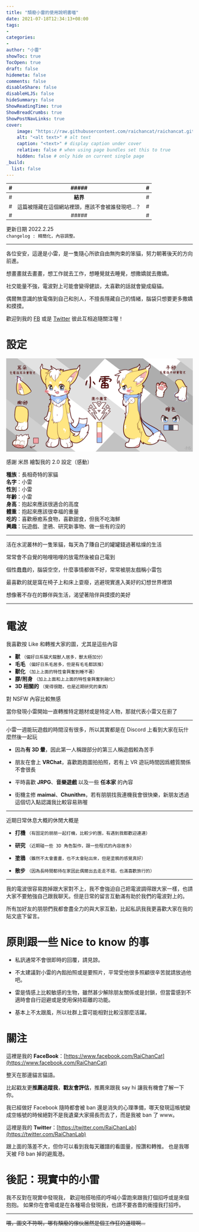 ```yaml
---
title: "頹廢小雷的使用說明書喵"
date: 2021-07-18T12:34:13+08:00
tags:
- 
categories:
- 
author: "小雷"
showToc: true
TocOpen: true
draft: false
hidemeta: false
comments: false
disableShare: false
disableHLJS: false
hideSummary: false
ShowReadingTime: true
ShowBreadCrumbs: true
ShowPostNavLinks: true
cover:
    image: "https://raw.githubusercontent.com/raichancat/raichancat.github.io-images/master/img/IMG_0820S.png" # image path/url
    alt: "<alt text>" # alt text
    caption: "<text>" # display caption under cover
    relative: false # when using page bundles set this to true
    hidden: false # only hide on current single page
_build:
  list: false
---
```


| #   | #####                      | #   |
|:---:|:--------------------------:|:---:|
| #   | **結界**                     | #   |
| #   | 這篇被隱藏在這個網站裡頭，應該不會被誰發現吧...？ | #   |
| #   | #####                      | #   |

更新日期 2022.2.25  
`changelog : 精簡化，內容調整。`

---

各位安安，這邊是小雷，是一隻隨心所欲自由無拘束的笨貓，努力朝著後天的方向前進。

想畫畫就去畫畫，想工作就去工作，想睡覺就去睡覺，想撒嬌就去撒嬌。

社交能量不強，電波對上可能會變得健談，太喜歡的話就會變成癡貓。

偶爾無意識的放電傷到自己和別人，不擅長隱藏自己的情緒，腦袋只想要更多撒嬌和摸摸。

歡迎到我的 [FB](https://www.facebook.com/RaiChanCat) 或是 [Twitter](https://twitter.com/RaiChanLab) 彼此互相追隨關注喔！ 

# 設定

![](https://raw.githubusercontent.com/raichancat/raichancat.github.io-images/master/img/%E8%A8%AD%E5%AE%9A%E5%9C%96%E5%A7%94%E8%A8%97%20(1).png)

感謝 米昂 繪製我的 2.0 設定（感動）

**種族**：長相奇特的家貓  
**名字**：小雷  
**性別**：小雷  
**年齡**：小雷  
**身高**：抱起來應該很適合的高度  
**體重**：抱起來應該很幸福的重量  
**吃的**：喜歡療癒系食物，喜歡甜食，但我不吃海鮮  
**興趣**：玩遊戲、塗鴉、研究新事物、做一些有的沒的  

---

活在水泥叢林的一隻笨貓，每天為了賺自己的罐罐錢過著枯燥的生活 

常常會不自覺的啪哩啪哩的放電然後被自己電到 

個性蠢蠢的，腦袋空空，什麼事情都做不好，常常被朋友戲稱小雷包 

最喜歡的就是窩在椅子上和床上耍廢，逃避現實進入美好的幻想世界裡頭 

想像著不存在的夥伴與生活，渴望著陪伴與摸摸的美好

---

# 電波

我喜歡按 Like 和轉推大家的圖，尤其是這些內容

- **獸** `（偏好日系貓犬龍獸人居多，獸太極加分）`
- **毛毛** `（偏好日系毛居多，但是有毛毛都該推）`
- **獸化** `（加上上面的特性會興奮到睡不著）`
- **膠/附身** `（加上上面和上上面的特性會興奮到融化）`
- **3D 相關的** `（覺得很酷，也是近期研究的東西）`

對 NSFW 內容比較無感

當你發現小雷開始一直轉推特定題材或是特定人物，那就代表小雷又在廚了

---

小雷一週能玩遊戲的時間沒有很多，所以其實都是在 Discord 上看到大家在玩什麼然後一起玩

- 因為**有 3D 暈**，因此第一人稱跟部分的第三人稱遊戲較為苦手

- 朋友在會上 **VRChat**，喜歡跑跑圖拍拍照，若有上 VR 遊玩時間因爲體質關係不會很長

- 平時喜歡  **JRPG**、**音樂遊戲** 以及一些 **任本家** 的內容

- 街機主修 **maimai**、**Chunithm**，若有朋朋找我連機我會很快樂，新朋友透過這個切入點認識我比較容易熟喔

---

近期日常休息大概的休閒大概是

- **打機** `（有固定的朋朋一起打機，比較少約團，有遇到我都歡迎連連）`

- **研究** `（近期碰一些 3D 角色製作，跟一些程式的內容居多）`

- **塗鴉** `（雖然不太會畫畫，也不太會貼出來，但是塗鴉的感覺真好）`

- **散步** `（因為長時間都待在家因此偶爾出去走走不錯，也滿喜歡旅行的）`

---

我的電波很容易跑掉跟大家對不上，我不會強迫自己把電波調得跟大家一樣，也請大家不要勉強自己跟我聊天。但是日常的留言互動滿有助於我們的電波對上的。

所有加好友的朋朋們我都會盡全力的與大家互動，比起私訊我我更喜歡大家在我的貼文底下留言。

# 原則跟一些 Nice to know 的事

- 私訊通常不會很即時的回覆，請見諒。

- 不太建議對小雷的內餡拍照或是要照片，平常受他很多照顧很辛苦就請放過他吧。

- 雷是情感上比較敏感的生物，雖然甚少解除朋友關係或是封鎖，但當雷感到不適時會自行迴避或是使用保持距離的功能。

- 基本上不太跟風，所以社群上雷可能相對比較沒那麼活躍。

# 關注

這裡是我的 **FaceBook**：[https://www.facebook.com/RaiChanCat](https://www.facebook.com/RaiChanCat)

整天在那邊貓言貓語。

比起戳友更**推薦追蹤我**，**戳友會評估**，推薦來跟我 say hi 讓我有機會了解一下你。

我已經做好 Facebook 隨時都會被 ban 還是消失的心理準備，哪天發現這帳號變成空帳號的時候絕對不是我遺棄大家揚長而去了，而是我被 ban 了 www。

這裡是我的 **Twitter**：[https://twitter.com/RaiChanLab](https://twitter.com/RaiChanLab)

跟上面的落差不大，但你可以看到我每天離譜的看圖量，按讚和轉推。 也是我哪天被 FB ban 掉的避風港。

# 後記：現實中的小雷

我不反對在現實中發現我， 歡迎啪搭啪搭的呼喊小雷跑來跟我打個招呼或是來個抱抱。 如果你在會場或是在各種場合發現我，也請不要吝嗇的衝撞我打招呼。

------

~~喂，圖文不符啊，哪有頹廢的傢伙居然是個工作狂的道理啊...~~